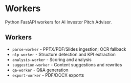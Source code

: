 # Workers

Python FastAPI workers for AI Investor Pitch Advisor.

## Workers
- `parse-worker` - PPTX/PDF/Slides ingestion; OCR fallback
- `nlp-worker` - Structure detection and KPI extraction
- `analysis-worker` - Scoring and analysis
- `suggestion-worker` - Content suggestions and rewrites
- `qa-worker` - Q&A generation
- `export-worker` - PDF/DOCX exports
